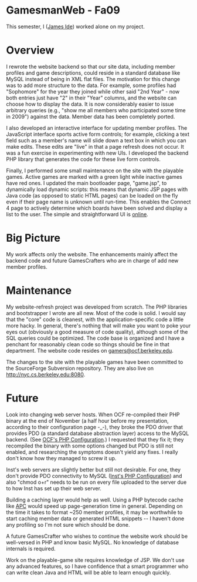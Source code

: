 GamesmanWeb - Fa09
==================

This semester, I ([James Ide](Ide "wikilink")) worked alone on my project.

Overview
========

I rewrote the website backend so that our site data, including member profiles and game descriptions, could reside in a standard database like MySQL instead of being in XML flat files. The motivation for this change was to add more structure to the data. For example, some profiles had "Sophomore" for the year they joined while other said "2nd Year" - now both entries just have "2" in their "Year" columns, and the website can choose how to display the data. It is now considerably easier to issue arbitrary queries (e.g., "show me all members who participated some time in 2009") against the data. Member data has been completely ported.

I also developed an interactive interface for updating member profiles. The JavaScript interface sports active form controls; for example, clicking a text field such as a member's name will slide down a text box in which you can make edits. These edits are "live" in that a page refresh does not occur. It was a fun exercise in experimenting with new UIs. I developed the backend PHP library that generates the code for these live form controls.

Finally, I performed some small maintenance on the site with the playable games. Active games are marked with a green light while inactive games have red ones. I updated the main bootloader page, "game.jsp", to dynamically load dynamic scripts: this means that dynamic JSP pages with Java code (as opposed to static HTML pages) can be loaded on the fly even if their page name is unknown until run-time. This enables the Connect 4 page to actively determine which boards have been solved and display a list to the user. The simple and straightforward UI is [online](http://nyc.cs.berkeley.edu:8080/ui/game.jsp?game=connect4).

Big Picture
===========

My work affects only the website. The enhancements mainly affect the backend code and future GamesCrafters who are in charge of add new member profiles.

Maintenance
===========

My website-refresh project was developed from scratch. The PHP libraries and bootstrapper I wrote are all new. Most of the code is solid. I would say that the "core" code is cleanest, with the application-specific code a little more hacky. In general, there's nothing that will make you want to poke your eyes out (obviously a good measure of code quality), although some of the SQL queries could be optimized. The code base is organized and I have a penchant for reasonably clean code so things should be fine in that department. The website code resides on gamers@ocf.berkeley.edu.

The changes to the site with the playable games have been committed to the SourceForge Subversion repository. They are also live on [<http://nyc.cs.berkeley.edu:8080>](http://nyc.cs.berkeley.edu:8080).

Future
======

Look into changing web server hosts. When OCF re-compiled their PHP binary at the end of November (a half hour before my presentation, according to their configuration page -\_-), they broke the PDO driver that provides PDO (a standard database abstraction layer) access to the MySQL backend. (See [OCF's PHP Configuration](http://gamescrafters.berkeley.edu/phpinfo.php).) I requested that they fix it; they recompiled the binary with some options changed but PDO is still not enabled, and researching the symptoms doesn't yield any fixes. I really don't know how they managed to screw it up.

Inst's web servers are slightly better but still not desirable. For one, they don't provide PDO connectivity to MySQL ([Inst's PHP Configuration](http://inst.eecs.berkeley.edu/~gamers/phpinfo.php)) and also "chmod o+r" needs to be run on every file uploaded to the server due to how Inst has set up their web server.

Building a caching layer would help as well. Using a PHP bytecode cache like [APC](http://pecl.php.net/package/APC) would speed up page-generation time in general. Depending on the time it takes to format ~250 member profiles, it may be worthwhile to start caching member data or generated HTML snippets -- I haven't done any profiling so I'm not sure which should be done.

A future GamesCrafter who wishes to continue the website work should be well-versed in PHP and know basic MySQL. No knowledge of database internals is required.

Work on the playable-game site requires knowledge of JSP. We don't use any advanced features, so I have confidence that a smart programmer who can write clean Java and HTML will be able to learn enough quickly.
